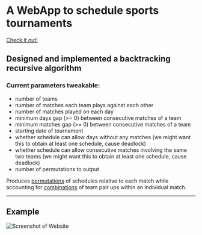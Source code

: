 # A WebApp to schedule sports tournaments

[Check it out!](https://sandeshshahapur.github.io/sportsScheduler/)

##  Designed and implemented a backtracking recursive algorithm 

### Current parameters tweakable:
- number of teams
- number of matches each team plays against each other
- number of matches played on each day
- minimum days gap (>= 0) between consecutive matches of a team
- minimum matches gap (>= 0) between consecutive matches of a team
- starting date of tournament
- whether schedule can allow days without any matches (we might want this to obtain at least one schedule, cause deadlock)
- whether schedule can allow consecutive matches involving the same two teams (we might want this to obtain at least one schedule, cause deadlock)
- number of permutations to output

Produces [permutations](https://en.wikipedia.org/wiki/Permutation) of schedules relative to each match while accounting for [combinations](https://en.wikipedia.org/wiki/Combination) of team pair ups within an individual match.

***

## Example
![Screenshot of Website](https://github.com/sandeshShahapur/sportsScheduler/assets/110241292/68cdc6bb-da96-4036-a85a-2d426d714cbb)
